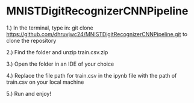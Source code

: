 # MNISTDigitRecognizerCNNPipeline

1.) In the terminal, type in: git clone https://github.com/dhruvjwc24/MNISTDigitRecognizerCNNPipeline.git to clone the repository

2.) Find the folder and unzip train.csv.zip

3.) Open the folder in an IDE of your choice

4.) Replace the file path for train.csv in the ipynb file with the path of train.csv on your local machine

5.) Run and enjoy!

